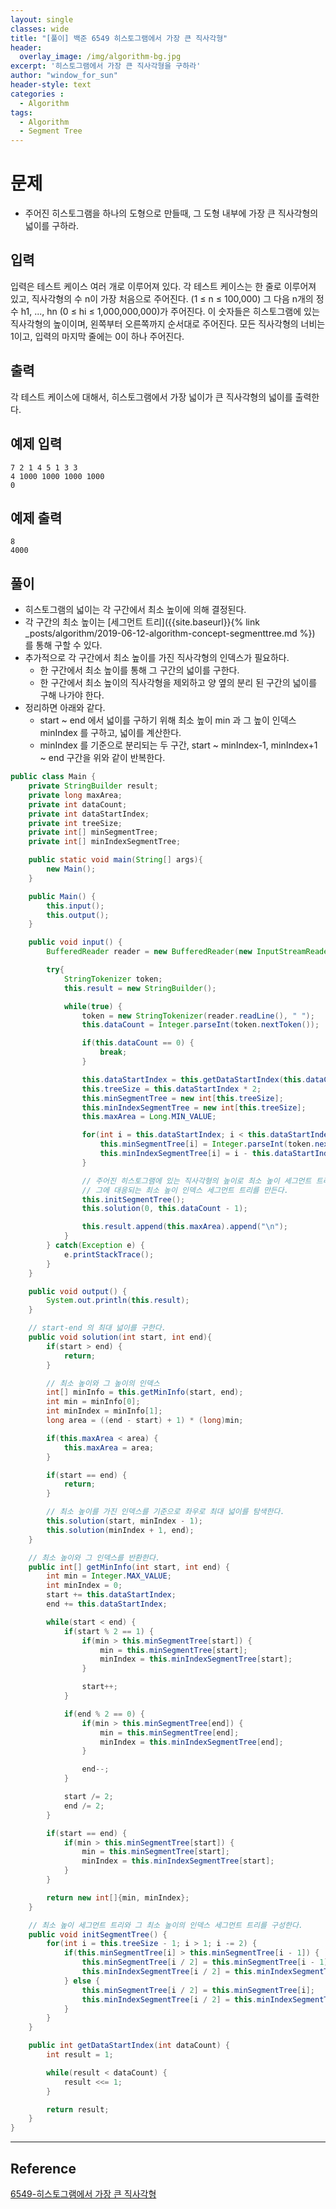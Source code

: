 ```yaml
--- 
layout: single
classes: wide
title: "[풀이] 백준 6549 히스토그램에서 가장 큰 직사각형"
header:
  overlay_image: /img/algorithm-bg.jpg
excerpt: '히스토그램에서 가장 큰 직사각형을 구하라'
author: "window_for_sun"
header-style: text
categories :
  - Algorithm
tags:
  - Algorithm
  - Segment Tree
---  
```


# 문제
- 주어진 히스토그램을 하나의 도형으로 만들때, 그 도형 내부에 가장 큰 직사각형의 넓이를 구하라.

## 입력
입력은 테스트 케이스 여러 개로 이루어져 있다. 각 테스트 케이스는 한 줄로 이루어져 있고, 직사각형의 수 n이 가장 처음으로 주어진다. (1 ≤ n ≤ 100,000) 그 다음 n개의 정수 h1, ..., hn (0 ≤ hi ≤ 1,000,000,000)가 주어진다. 이 숫자들은 히스토그램에 있는 직사각형의 높이이며, 왼쪽부터 오른쪽까지 순서대로 주어진다. 모든 직사각형의 너비는 1이고, 입력의 마지막 줄에는 0이 하나 주어진다.

## 출력
각 테스트 케이스에 대해서, 히스토그램에서 가장 넓이가 큰 직사각형의 넓이를 출력한다.

## 예제 입력

```
7 2 1 4 5 1 3 3
4 1000 1000 1000 1000
0
```  

## 예제 출력

```
8
4000
```  

## 풀이
- 히스토그램의 넓이는 각 구간에서 최소 높이에 의해 결정된다.
- 각 구간의 최소 높이는 [세그먼트 트리]({{site.baseurl}}{% link _posts/algorithm/2019-06-12-algorithm-concept-segmenttree.md %}) 를 통해 구할 수 있다.
- 추가적으로 각 구간에서 최소 높이를 가진 직사각형의 인덱스가 필요하다.
	- 한 구간에서 최소 높이를 통해 그 구간의 넓이를 구한다.
	- 한 구간에서 최소 높이의 직사각형을 제외하고 양 옆의 분리 된 구간의 넓이를 구해 나가야 한다.
- 정리하면 아래와 같다.
	- start ~ end 에서 넓이를 구하기 위해 최소 높이 min 과 그 높이 인덱스 minIndex 를 구하고, 넓이를 계산한다.
	- minIndex 를 기준으로 분리되는 두 구간, start ~ minIndex-1, minIndex+1 ~ end 구간을 위와 같이 반복한다.

```java
public class Main {
    private StringBuilder result;
    private long maxArea;
    private int dataCount;
    private int dataStartIndex;
    private int treeSize;
    private int[] minSegmentTree;
    private int[] minIndexSegmentTree;

    public static void main(String[] args){
        new Main();
    }

    public Main() {
        this.input();
        this.output();
    }

    public void input() {
        BufferedReader reader = new BufferedReader(new InputStreamReader(System.in));

        try{
            StringTokenizer token;
            this.result = new StringBuilder();

            while(true) {
                token = new StringTokenizer(reader.readLine(), " ");
                this.dataCount = Integer.parseInt(token.nextToken());

                if(this.dataCount == 0) {
                    break;
                }

                this.dataStartIndex = this.getDataStartIndex(this.dataCount);
                this.treeSize = this.dataStartIndex * 2;
                this.minSegmentTree = new int[this.treeSize];
                this.minIndexSegmentTree = new int[this.treeSize];
                this.maxArea = Long.MIN_VALUE;

                for(int i = this.dataStartIndex; i < this.dataStartIndex + this.dataCount; i++) {
                    this.minSegmentTree[i] = Integer.parseInt(token.nextToken());
                    this.minIndexSegmentTree[i] = i - this.dataStartIndex;
                }

                // 주어진 히스토그램에 있는 직사각형의 높이로 최소 높이 세그먼트 트리와
                // 그에 대응되는 최소 높이 인덱스 세그먼트 트리를 만든다.
                this.initSegmentTree();
                this.solution(0, this.dataCount - 1);

                this.result.append(this.maxArea).append("\n");
            }
        } catch(Exception e) {
            e.printStackTrace();
        }
    }

    public void output() {
        System.out.println(this.result);
    }

    // start-end 의 최대 넓이를 구한다.
    public void solution(int start, int end){
        if(start > end) {
            return;
        }

        // 최소 높이와 그 높이의 인덱스
        int[] minInfo = this.getMinInfo(start, end);
        int min = minInfo[0];
        int minIndex = minInfo[1];
        long area = ((end - start) + 1) * (long)min;

        if(this.maxArea < area) {
            this.maxArea = area;
        }

        if(start == end) {
            return;
        }

        // 최소 높이를 가진 인덱스를 기준으로 좌우로 최대 넓이를 탐색한다.
        this.solution(start, minIndex - 1);
        this.solution(minIndex + 1, end);
    }

    // 최소 높이와 그 인덱스를 반환한다.
    public int[] getMinInfo(int start, int end) {
        int min = Integer.MAX_VALUE;
        int minIndex = 0;
        start += this.dataStartIndex;
        end += this.dataStartIndex;

        while(start < end) {
            if(start % 2 == 1) {
                if(min > this.minSegmentTree[start]) {
                    min = this.minSegmentTree[start];
                    minIndex = this.minIndexSegmentTree[start];
                }

                start++;
            }

            if(end % 2 == 0) {
                if(min > this.minSegmentTree[end]) {
                    min = this.minSegmentTree[end];
                    minIndex = this.minIndexSegmentTree[end];
                }

                end--;
            }

            start /= 2;
            end /= 2;
        }

        if(start == end) {
            if(min > this.minSegmentTree[start]) {
                min = this.minSegmentTree[start];
                minIndex = this.minIndexSegmentTree[start];
            }
        }

        return new int[]{min, minIndex};
    }

    // 최소 높이 세그먼트 트리와 그 최소 높이의 인덱스 세그먼트 트리를 구성한다.
    public void initSegmentTree() {
        for(int i = this.treeSize - 1; i > 1; i -= 2) {
            if(this.minSegmentTree[i] > this.minSegmentTree[i - 1]) {
                this.minSegmentTree[i / 2] = this.minSegmentTree[i - 1];
                this.minIndexSegmentTree[i / 2] = this.minIndexSegmentTree[i - 1];
            } else {
                this.minSegmentTree[i / 2] = this.minSegmentTree[i];
                this.minIndexSegmentTree[i / 2] = this.minIndexSegmentTree[i];
            }
        }
    }

    public int getDataStartIndex(int dataCount) {
        int result = 1;

        while(result < dataCount) {
            result <<= 1;
        }

        return result;
    }
}
```  

---
## Reference
[6549-히스토그램에서 가장 큰 직사각형](https://www.acmicpc.net/problem/6549)  
